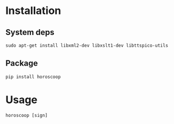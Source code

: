 # Installation

## System deps

`sudo apt-get install libxml2-dev libxslt1-dev libttspico-utils`

## Package

`pip install horoscoop`

# Usage

`horoscoop [sign]`
